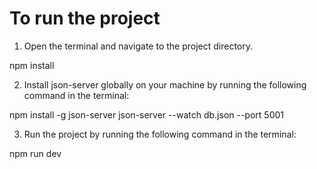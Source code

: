 # To run the project

1. Open the terminal and navigate to the project directory.

npm install

2.  Install json-server globally on your machine by running the following command in the terminal:

npm install -g json-server
json-server --watch db.json --port 5001

3. Run the project by running the following command in the terminal:

npm run dev
